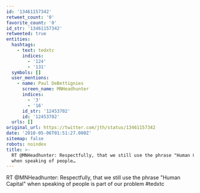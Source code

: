 ```yaml
---
id: '13461157342'
retweet_count: '0'
favorite_count: '0'
id_str: '13461157342'
retweeted: true
entities:
  hashtags:
    - text: tedxtc
      indices:
        - '124'
        - '131'
  symbols: []
  user_mentions:
    - name: Paul DeBettignies
      screen_name: MNHeadhunter
      indices:
        - '3'
        - '16'
      id_str: '12453702'
      id: '12453702'
  urls: []
original_url: https://twitter.com/jth/status/13461157342
date: '2010-05-06T01:51:27.000Z'
sitemap: false
robots: noindex
title: >-
  RT @MNHeadhunter: Respectfully, that we still use the phrase "Human Capital"
  when speaking of people…
---
```


RT @MNHeadhunter: Respectfully, that we still use the phrase "Human Capital" when speaking of people is part of our problem #tedxtc